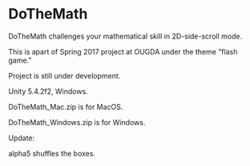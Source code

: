 # DoTheMath

DoTheMath challenges your mathematical skill in 2D-side-scroll mode.

This is apart of Spring 2017 project at OUGDA under the theme "flash game."

Project is still under development.

Unity 5.4.2f2, Windows.

DoTheMath_Mac.zip is for MacOS.

DoTheMath_Windows.zip is for Windows.

Update:
  
  alpha5 shuffles the boxes.
